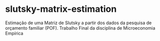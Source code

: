 # slutsky-matrix-estimation
Estimação de uma Matriz de Slutsky a partir dos dados da pesquisa de orçamento familiar (POF). Trabalho Final da disciplina de Microeconomia Empírica
